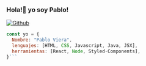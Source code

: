 ### Hola!👋 yo soy Pablo!
[![Github](https://img.shields.io/badge/-Github-000?style=flat&logo=Github&logoColor=white)](https://github.com/pablosergiovg)
<!--
**pablosergiovg/pablosergiovg** is a ✨ _special_ ✨ repository because its `README.md` (this file) appears on your GitHub profile.

Here are some ideas to get you started:

- 🔭 I’m currently working on ...
- 🌱 I’m currently learning ...
- 👯 I’m looking to collaborate on ...
- 🤔 I’m looking for help with ...
- 💬 Ask me about ...
- 📫 How to reach me: ...
- 😄 Pronouns: ...
- ⚡ Fun fact: ...
-->

```js
const yo = {
  Nombre: "Pablo Viera",
  lenguajes: [HTML, CSS, Javascript, Java, JSX],
  herramientas: [React, Node, Styled-Components],
}```
